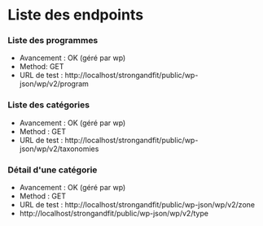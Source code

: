 # Liste des endpoints

### Liste des programmes

- Avancement : OK (géré par wp)
- Method: GET
- URL de test : http://localhost/strongandfit/public/wp-json/wp/v2/program

### Liste des catégories

- Avancement : OK (géré par wp)
- Method : GET
- URL de test : http://localhost/strongandfit/public/wp-json/wp/v2/taxonomies

### Détail d'une catégorie

- Avancement : OK (géré par wp)
- Method : GET
- URL de test : http://localhost/strongandfit/public/wp-json/wp/v2/zone
- http://localhost/strongandfit/public/wp-json/wp/v2/type

